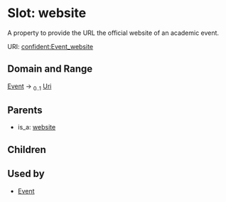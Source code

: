 
# Slot: website


A property to provide the URL the official website of an academic event.

URI: [confident:Event_website](https://raw.githubusercontent.com/TIBHannover/ConfIDent_schema/main/src/linkml/confident_schema.yaml#Event_website)


## Domain and Range

[Event](Event.md) &#8594;  <sub>0..1</sub> [Uri](types/Uri.md)

## Parents

 *  is_a: [website](website.md)

## Children


## Used by

 * [Event](Event.md)
